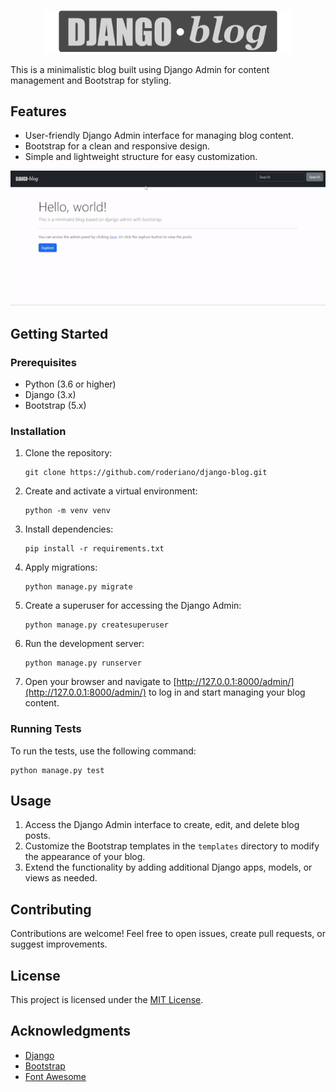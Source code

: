 <p align="center">
  <img src="blog/media/django-blog-bg.png" alt="Django Blog Logo" width="400">
</p>

This is a minimalistic blog built using Django Admin for content management and Bootstrap for styling.

## Features

- User-friendly Django Admin interface for managing blog content.
- Bootstrap for a clean and responsive design.
- Simple and lightweight structure for easy customization.

<p align="center">
  <img src="blog/media/preview.gif" alt="Django Blog Preview">
</p>

## Getting Started

### Prerequisites

- Python (3.6 or higher)
- Django (3.x)
- Bootstrap (5.x)

### Installation

1. Clone the repository:

    ```
    git clone https://github.com/roderiano/django-blog.git
    ```

2. Create and activate a virtual environment:

    ```
    python -m venv venv
    ```

3. Install dependencies:

    ```
    pip install -r requirements.txt
    ```

4. Apply migrations:

    ```
    python manage.py migrate
    ```

5. Create a superuser for accessing the Django Admin:

    ```
    python manage.py createsuperuser
    ```

6. Run the development server:

    ```
    python manage.py runserver
    ```

7. Open your browser and navigate to [http://127.0.0.1:8000/admin/](http://127.0.0.1:8000/admin/) to log in and start managing your blog content.


### Running Tests

To run the tests, use the following command:

```
python manage.py test
```

## Usage

1. Access the Django Admin interface to create, edit, and delete blog posts.
2. Customize the Bootstrap templates in the `templates` directory to modify the appearance of your blog.
3. Extend the functionality by adding additional Django apps, models, or views as needed.

## Contributing

Contributions are welcome! Feel free to open issues, create pull requests, or suggest improvements.

## License

This project is licensed under the [MIT License](LICENSE).

## Acknowledgments

- [Django](https://www.djangoproject.com/)
- [Bootstrap](https://getbootstrap.com/)
- [Font Awesome](https://fontawesome.com/)
